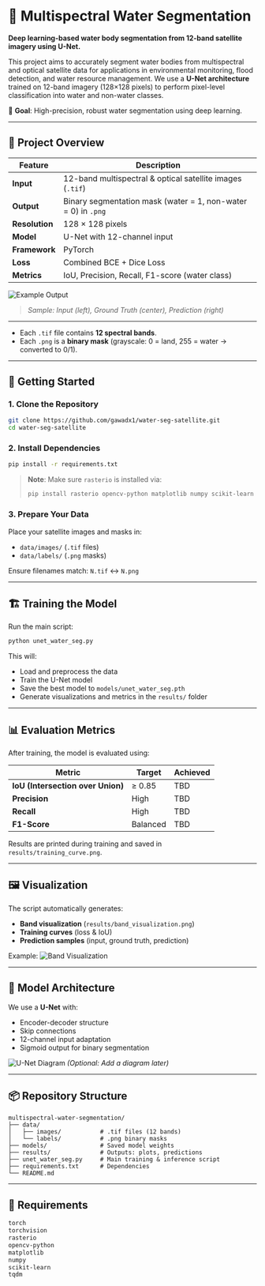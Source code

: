 # 🌊 Multispectral Water Segmentation

**Deep learning-based water body segmentation from 12-band satellite imagery using U-Net.**

This project aims to accurately segment water bodies from multispectral and optical satellite data for applications in environmental monitoring, flood detection, and water resource management. We use a **U-Net architecture** trained on 12-band imagery (128×128 pixels) to perform pixel-level classification into water and non-water classes.

🎯 **Goal**: High-precision, robust water segmentation using deep learning.

---

## 📸 Project Overview

| Feature | Description |
|--------|-------------|
| **Input** | 12-band multispectral & optical satellite images (`.tif`) |
| **Output** | Binary segmentation mask (water = 1, non-water = 0) in `.png` |
| **Resolution** | 128 × 128 pixels |
| **Model** | U-Net with 12-channel input |
| **Framework** | PyTorch |
| **Loss** | Combined BCE + Dice Loss |
| **Metrics** | IoU, Precision, Recall, F1-score (water class) |

![Example Output](results/sample_1.png)

> *Sample: Input (left), Ground Truth (center), Prediction (right)*

---


- Each `.tif` file contains **12 spectral bands**.
- Each `.png` is a **binary mask** (grayscale: 0 = land, 255 = water → converted to 0/1).

---

## 🚀 Getting Started

### 1. Clone the Repository
```bash
git clone https://github.com/gawadx1/water-seg-satellite.git
cd water-seg-satellite
````

### 2. Install Dependencies

```bash
pip install -r requirements.txt
```

> **Note**: Make sure `rasterio` is installed via:
>
> ```bash
> pip install rasterio opencv-python matplotlib numpy scikit-learn torch torchvision
> ```

### 3. Prepare Your Data

Place your satellite images and masks in:

* `data/images/` (`.tif` files)
* `data/labels/` (`.png` masks)

Ensure filenames match: `N.tif` ↔ `N.png`

---

## 🏗️ Training the Model

Run the main script:

```bash
python unet_water_seg.py
```

This will:

* Load and preprocess the data
* Train the U-Net model
* Save the best model to `models/unet_water_seg.pth`
* Generate visualizations and metrics in the `results/` folder

---

## 📊 Evaluation Metrics

After training, the model is evaluated using:

| Metric                            | Target   | Achieved |
| --------------------------------- | -------- | -------- |
| **IoU (Intersection over Union)** | ≥ 0.85   | TBD      |
| **Precision**                     | High     | TBD      |
| **Recall**                        | High     | TBD      |
| **F1-Score**                      | Balanced | TBD      |

Results are printed during training and saved in `results/training_curve.png`.

---

## 🖼️ Visualization

The script automatically generates:

* **Band visualization** (`results/band_visualization.png`)
* **Training curves** (loss & IoU)
* **Prediction samples** (input, ground truth, prediction)

Example:
![Band Visualization](results/band_visualization.png)

---

## 🧠 Model Architecture

We use a **U-Net** with:

* Encoder-decoder structure
* Skip connections
* 12-channel input adaptation
* Sigmoid output for binary segmentation

![U-Net Diagram](assets/unet-schematic.png)
*(Optional: Add a diagram later)*

---

## 📦 Repository Structure

```
multispectral-water-segmentation/
├── data/
│   ├── images/           # .tif files (12 bands)
│   └── labels/           # .png binary masks
├── models/               # Saved model weights
├── results/              # Outputs: plots, predictions
├── unet_water_seg.py     # Main training & inference script
├── requirements.txt      # Dependencies
└── README.md
```

---

## 📝 Requirements

```txt
torch
torchvision
rasterio
opencv-python
matplotlib
numpy
scikit-learn
tqdm
```
